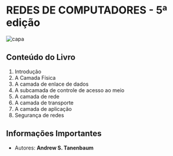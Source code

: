 # REDES DE COMPUTADORES - 5ª edição

![capa](https://images-na.ssl-images-amazon.com/images/I/61vFb0remWL.jpg)

## Conteúdo do Livro

1. Introdução
1. A Camada Física
1. A camada de enlace de dados
1. A subcamada de controle de acesso ao meio
1. A camada de rede
1. A camada de transporte
1. A camada de aplicação
1. Segurança de redes

## Informações Importantes

- Autores: **Andrew S. Tanenbaum**

